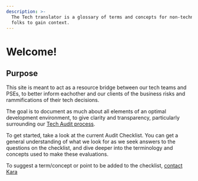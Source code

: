 ```yaml
---
description: >-
  The Tech translator is a glossary of terms and concepts for non-technical
  folks to gain context.
---
```


# Welcome!

## Purpose

This site is meant to act as a resource bridge between our tech teams and PSEs, to better inform eachother and our clients of the business risks and rammifications of their tech decisions.

The goal is to document as much about all elements of an optimal development environment, to give clarity and transparency, particularly surrounding our [Tech Audit process](https://www.tablexi.com/business/code-audit).

To get started, take a look at the current Audit Checklist. You can get a general understanding of what we look for as we seek answers to the questions on the checklist, and dive deeper into the terminology and concepts used to make these evaluations.

To suggest a term/concept or point to be added to the checklist, [contact Kara](mailto:kara@tablexi.com?subject=Tech%20Translator%20Request)

